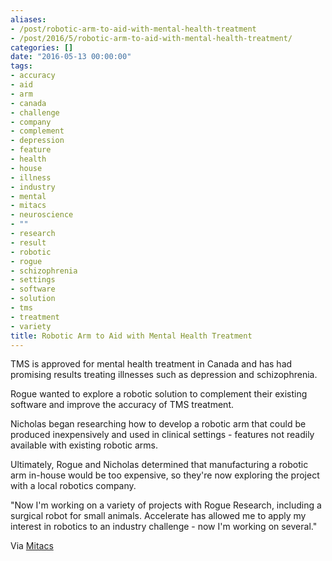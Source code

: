 ```yaml
---
aliases:
- /post/robotic-arm-to-aid-with-mental-health-treatment
- /post/2016/5/robotic-arm-to-aid-with-mental-health-treatment/
categories: []
date: "2016-05-13 00:00:00"
tags:
- accuracy
- aid
- arm
- canada
- challenge
- company
- complement
- depression
- feature
- health
- house
- illness
- industry
- mental
- mitacs
- neuroscience
- ""
- research
- result
- robotic
- rogue
- schizophrenia
- settings
- software
- solution
- tms
- treatment
- variety
title: Robotic Arm to Aid with Mental Health Treatment
---
```


TMS is approved for mental health treatment in Canada and has had promising results treating illnesses such as depression and schizophrenia.

Rogue wanted to explore a robotic solution to complement their existing software and improve the accuracy of TMS treatment.

<!--more-->

Nicholas began researching how to develop a robotic arm that could be produced inexpensively and used in clinical settings - features not readily available with existing robotic arms.

Ultimately, Rogue and Nicholas determined that manufacturing a robotic arm in-house would be too expensive, so they're now exploring the project with a local robotics company.

"Now I'm working on a variety of projects with Rogue Research, including a surgical robot for small animals. Accelerate has allowed me to apply my interest in robotics to an industry challenge - now I'm working on several."

Via [Mitacs](https://www.mitacs.ca/en/newsroom/success-story/robotic-arm-aid-mental-health-treatment)